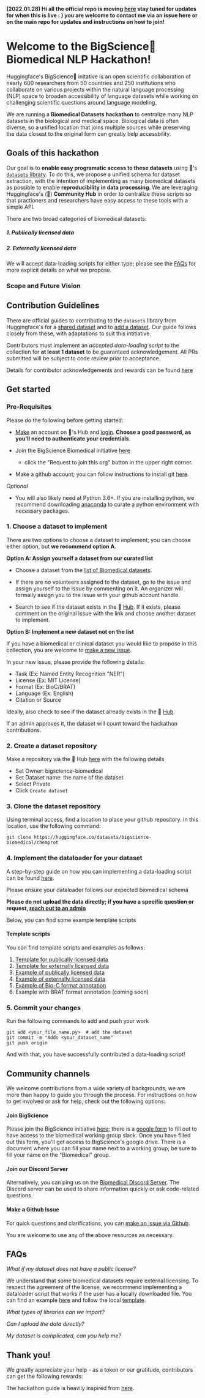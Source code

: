 **(2022.01.28) Hi all the official repo is moving [here](https://github.com/bigscience-workshop/biomedical) stay tuned for updates for when this is live : ) you are welcome to contact me via an issue here or on the main repo for updates and instructions on how to join!**

# Welcome to the BigScience🌸 Biomedical NLP Hackathon!

Huggingface's BigScience🌸 initative is an open scientific collaboration of nearly 600 researchers from 50 countries and 250 institutions who collaborate on various projects within the natural language processing (NLP) space to broaden accessibility of language datasets while working on challenging scientific questions around language modeling.  
<!--- @Natasha From the Data_sourcing wiki  --->

We are running a **Biomedical Datasets hackathon** to centralize many NLP datasets in the biological and medical space. Biological data is often diverse, so a unified location that joins multiple sources while preserving the data closest to the original form can greatly help accessbility.

## Goals of this hackathon

Our goal is to **enable easy programatic access to these datasets** using 🤗's [`datasets` library](https://huggingface.co/docs/datasets/). To do this, we propose a unified schema for dataset extraction, with the intention of implementing as many biomedical datasets as possible to enable **reproducibility in data processing**. We are leveraging Huggingface's (🤗) **Community Hub** in order to centralize these scripts so that practioners and researchers have easy access to these tools with a simple API.

There are two broad categories of biomedical datasets:

##### 1. Publically licensed data
##### 2. Externally licensed data

We will accept data-loading scripts for either type; please see the [FAQs](#FAQs) for more explicit details on what we propose.


### Scope and Future Vision
<!---
Here, we should write maybe 1-3 sentences around our plans for prompting.
-->

## Contribution Guidelines

There are official guides to contributing to the `datasets` library from Huggingface's  for a [shared dataset](https://huggingface.co/docs/datasets/share_dataset.html) and to [add a dataset](https://huggingface.co/docs/datasets/add_dataset.html). Our guide follows closely from these, with adaptations to suit this intitiative.

Contributors must implement an *accepted data-loading script* to the collection for **at least 1 dataset** to be guaranteed acknowledgement. All PRs submitted will be subject to code review prior to acceptance.

Details for contributor acknowledgements and rewards can be found [here](#Thank-you)

## Get started

### Pre-Requisites

Please do the following before getting started: 

- [Make](https://huggingface.co/join) an account on 🤗's Hub and [login](https://huggingface.co/login). **Choose a good password, as you'll need to authenticate your credentials**. 

- Join the BigScience Biomedical initiative [here](https://huggingface.co/bigscience-biomedical)
    - click the "Request to join this org" button in the upper right corner.

- Make a github account; you can follow instructions to install git [here](https://git-scm.com/book/en/v2/Getting-Started-Installing-Git). 

*Optional* <br>
- You will also likely need at Python 3.6+. If you are installing python, we recommend downloading [anaconda](https://docs.anaconda.com/anaconda/install/index.html) to curate a python environment with necessary packages. 

### 1. Choose a dataset to implement

There are two options to choose a dataset to implement; you can choose either option, but **we recommend option A**. 

**Option A: Assign yourself a dataset from our curated list**
- Choose a dataset from the [list of Biomedical datasets](https://github.com/orgs/bigscience-workshop/projects/6/). 

- If there are no volunteers assigned to the dataset, go to the issue and assign yourself to the issue by commenting on it. An organizer will formally assign you to the issue with your github account handle.

<!-- @NATASHA TODO create #self-assign Github actions -->

- Search to see if the dataset exists in the 🤗 [Hub](https://huggingface.co/datasets). If it exists, please comment on the original issue with the link and choose another dataset to implement.

**Option B: Implement a new dataset not on the list**

If you have a biomedical or clinical dataset you would like to propose in this collection, you are welcome to [make a new issue](https://github.com/bigscience-workshop/biomedical/issues/new). 

In your new issue, please provide the following details:

- Task (Ex: Named Entity Recognition "NER")
- License (Ex: MIT License)
- Format (Ex: BioC/BRAT)
- Language (Ex: English)
- Citation or Source

Ideally, also check to see if the dataset already exists in the 🤗 [Hub](https://huggingface.co/datasets). 

If an admin approves it, the dataset will count toward the hackathon contributions.

### 2. Create a dataset repository

Make a repository via the 🤗 Hub [here](https://huggingface.co/new-dataset) with the following details

+ Set Owner: bigscience-biomedical
+ Set Dataset name: the name of the dataset 
+ Select Private
+ Click `Create dataset`

### 3. Clone the dataset repository

Using terminal access, find a location to place your github repository. In this location, use the following command:

```
git clone https://huggingface.co/datasets/bigscience-biomedical/chemprot
```
### 4. Implement the dataloader for your dataset

A step-by-step guide on how you can implementing a data-loading script can be found [here](CONTRIBUTING.md).

Please ensure your dataloader follows our expected biomedical schema <!---  @Natasha This needs to be a hyperlink [Biomedical Schema]() -->

**Please do not upload the data directly; if you have a specific question or request, [reach out to an admin](#Community-channels)**

Below, you can find some example template scripts

#### Template scripts

You can find template scripts and examples as follows: <br>

1. [Template for publically licensed data](templates/template.py)
2. [Template for externally licensed data](templates/template_local.py)
3. [Example of publically licensed data](examples/chemprot.py)
4. [Example of externally licensed data](examples/cellfinder.py)
5. [Example of Bio-C format annotation](examples/bc5cdr.py)
6. Example with BRAT format annotation (coming soon)

<!---
@NATASHA Make DDI script

[Example with BRAT format annotation](examples/ddi.py)
-->

### 5. Commit your changes

Run the following commands to add and push your work

```
git add <your_file_name.py>  # add the dataset
git commit -m "Adds <your_dataset_name"
git push origin
```

And with that, you have successfully contributed a data-loading script!

## Community channels

We welcome contributions from a wide variety of backgrounds; we are more than happy to guide you through the process. For instructions on how to get involved or ask for help, check out the following options:

#### Join BigScience
Please join the BigScience initiative [here](https://bigscience.huggingface.co/); there is a [google form](https://docs.google.com/forms/d/e/1FAIpQLSdF68oPkylNhwrnyrdctdcs0831OULetgfYtr-aVxBg053zqA/viewform) to fill out to have access to the biomedical working group slack. Once you have filled out this form, you'll get access to BigScience's google drive. There is a document where you can fill your name next to a working group; be sure to fill your name on the "Biomedical" group. 

#### Join our Discord Server
Alternatively, you can ping us on the [Biomedical Discord Server](https://discord.gg/PrhGdhJE). The Discord server can be used to share information quickly or ask code-related questions.

#### Make a Github Issue
For quick questions and clarifications, you can [make an issue via Github](https://github.com/bigscience-workshop/biomedical/issues).

You are welcome to use any of the above resources as necessary. 

## FAQs

*What if my dataset does not have a public license?*

We understand that some biomedical datasets require external licensing. To respect the agreement of the license, we recommend implementing a dataloader script that works if the user has a locally downloaded file. You can find an example [here](examples/cellfinder.py) and follow the local [template](templates/template_local.py).

*What types of libraries can we import?*

*Can I upload the data directly?*

*My dataset is complicated, can you help me?*

## Thank you!

We greatly appreciate your help - as a token or our gratitude, contributors can get the following rewards:

The hackathon guide is heavily inspired from [here](https://github.com/bigscience-workshop/data_tooling/wiki/datasets-hackathon).

<!---
@Natasha
Contribution rewards:

- t-shirts?
- can we get a github star/badge that people can host on their profiles
- minimum acknowledgement in a paper; may have authorship
-->
